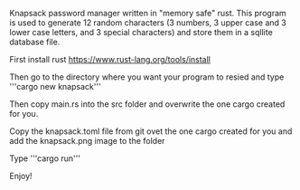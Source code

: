 Knapsack password manager written in "memory safe" rust. This program is used to generate 12 random characters (3 numbers, 3 upper case and 3 lower case letters, and 3 special characters) and store them in a sqllite database file. 

First install rust https://www.rust-lang.org/tools/install

Then go to the directory where you want your program to resied and type '''cargo new knapsack'''

Then copy main.rs into the src folder and overwrite the one cargo created for you.

Copy the knapsack.toml file from git ovet the one cargo created for you and add the knapsack.png image to the folder

Type '''cargo run'''

Enjoy!
